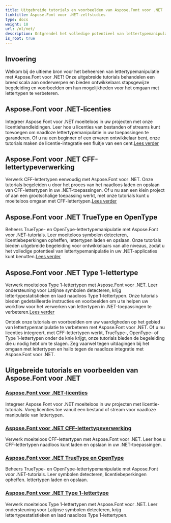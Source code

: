 ```yaml
---
title: Uitgebreide tutorials en voorbeelden van Aspose.Font voor .NET
linktitle: Aspose.Font voor .NET-zelfstudies
type: docs
weight: 10
url: /nl/net/
description: Ontgrendel het volledige potentieel van lettertypemanipulatie met Aspose.Font .NET. Integreer licenties naadloos, beheer CFF-lettertypen, beheer TrueType, OpenType en meer.
is_root: true
---
```

## Invoering

Welkom bij de ultieme bron voor het beheersen van lettertypemanipulatie met Aspose.Font voor .NET! Onze uitgebreide tutorials behandelen een breed scala aan onderwerpen en bieden ontwikkelaars stapsgewijze begeleiding en voorbeelden om hun mogelijkheden voor het omgaan met lettertypen te verbeteren.

## Aspose.Font voor .NET-licenties

 Integreer Aspose.Font voor .NET moeiteloos in uw projecten met onze licentiehandleidingen. Leer hoe u licenties van bestanden of streams kunt toevoegen om naadloze lettertypemanipulatie in uw toepassingen te garanderen. Of u nu een beginner of een ervaren ontwikkelaar bent, onze tutorials maken de licentie-integratie een fluitje van een cent.[Lees verder](./licensing/)

## Aspose.Font voor .NET CFF-lettertypeverwerking

Verwerk CFF-lettertypen eenvoudig met Aspose.Font voor .NET. Onze tutorials begeleiden u door het proces van het naadloos laden en opslaan van CFF-lettertypen in uw .NET-toepassingen. Of u nu aan een klein project of aan een grootschalige toepassing werkt, met onze tutorials kunt u moeiteloos omgaan met CFF-lettertypen.[Lees verder](./cff-font-handling/)

## Aspose.Font voor .NET TrueType en OpenType

 Beheers TrueType- en OpenType-lettertypemanipulatie met Aspose.Font voor .NET-tutorials. Leer moeiteloos symbolen detecteren, licentiebeperkingen opheffen, lettertypen laden en opslaan. Onze tutorials bieden uitgebreide begeleiding voor ontwikkelaars van alle niveaus, zodat u het volledige potentieel van lettertypemanipulatie in uw .NET-applicaties kunt benutten.[Lees verder](./truetype-opentype/)

## Aspose.Font voor .NET Type 1-lettertype

 Verwerk moeiteloos Type 1-lettertypen met Aspose.Font voor .NET. Leer ondersteuning voor Latijnse symbolen detecteren, krijg lettertypestatistieken en laad naadloos Type 1-lettertypen. Onze tutorials bieden gedetailleerde instructies en voorbeelden om u te helpen uw workflow voor het verwerken van lettertypen in .NET-toepassingen te verbeteren.[Lees verder](./aspose-font-net-type1-font/)

Ontdek onze tutorials en voorbeelden om uw vaardigheden op het gebied van lettertypemanipulatie te verbeteren met Aspose.Font voor .NET. Of u nu licenties integreert, met CFF-lettertypen werkt, TrueType-, OpenType- of Type 1-lettertypen onder de knie krijgt, onze tutorials bieden de begeleiding die u nodig hebt om te slagen. Zeg vaarwel tegen uitdagingen bij het omgaan met lettertypen en hallo tegen de naadloze integratie met Aspose.Font voor .NET. 
## Uitgebreide tutorials en voorbeelden van Aspose.Font voor .NET 
### [Aspose.Font voor .NET-licenties](./licensing/)
Integreer Aspose.Font voor .NET moeiteloos in uw projecten met licentie-tutorials. Voeg licenties toe vanuit een bestand of stream voor naadloze manipulatie van lettertypen.
### [Aspose.Font voor .NET CFF-lettertypeverwerking](./cff-font-handling/)
Verwerk moeiteloos CFF-lettertypen met Aspose.Font voor .NET. Leer hoe u CFF-lettertypen naadloos kunt laden en opslaan in uw .NET-toepassingen.
### [Aspose.Font voor .NET TrueType en OpenType](./truetype-opentype/)
Beheers TrueType- en OpenType-lettertypemanipulatie met Aspose.Font voor .NET-tutorials. Leer symbolen detecteren, licentiebeperkingen opheffen. lettertypen laden en opslaan.
### [Aspose.Font voor .NET Type 1-lettertype](./aspose-font-net-type1-font/)
Verwerk moeiteloos Type 1-lettertypen met Aspose.Font voor .NET. Leer ondersteuning voor Latijnse symbolen detecteren, krijg lettertypestatistieken en laad naadloos Type 1-lettertypen. 
